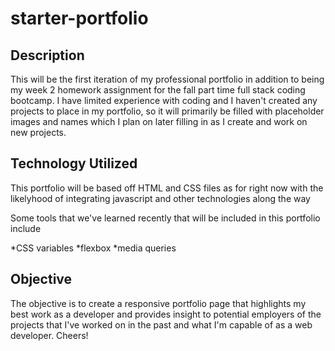 # starter-portfolio

## Description

This will be the first iteration of my professional portfolio in addition to being my week 2 homework assignment for the fall part time full stack coding bootcamp. I have limited experience with coding and I haven't created any projects to place in my portfolio, so it will primarily be filled with placeholder images and names which I plan on later filling in as I create and work on new projects.

## Technology Utilized

This portfolio will be based off HTML and CSS files as for right now with the likelyhood of integrating javascript and other technologies along the way

Some tools that we've learned recently that will be included in this portfolio include

*CSS variables
*flexbox
*media queries

## Objective

The objective is to create a responsive portfolio page that highlights my best work as a developer and provides insight to potential employers of the projects that I've worked on in the past and what I'm capable of as a web developer. Cheers!

<!-- TODO: add a screenshot of the portfolio and a link to the deployed portfolio -->